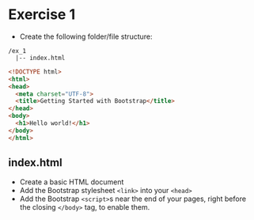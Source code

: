 # Exercise 1

- Create the following folder/file structure:

```
/ex_1
  |-- index.html
```

```html
<!DOCTYPE html>
<html>
<head>
  <meta charset="UTF-8">
  <title>Getting Started with Bootstrap</title>
</head>
<body>
  <h1>Hello world!</h1>
</body>
</html>
```

## index.html

- Create a basic HTML document
- Add the Bootstrap stylesheet `<link>` into your `<head>`
- Add the Bootstrap `<script>`s near the end of your pages, right before the closing `</body>` tag, to enable them.
